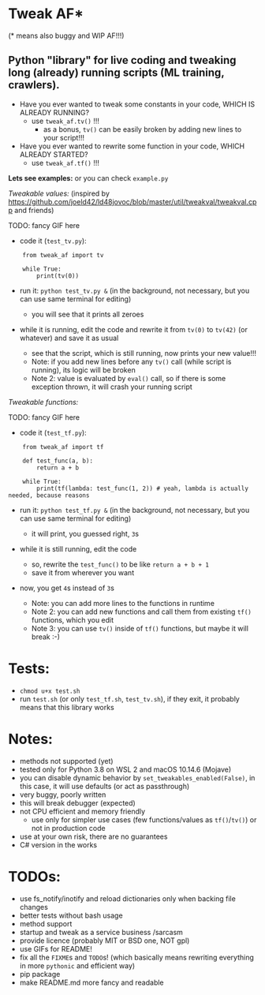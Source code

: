 Tweak AF*
===========================
(* means also buggy and WIP AF!!!) 

Python "library" for live coding and tweaking long (already) running scripts (ML training, crawlers).
--

* Have you ever wanted to tweak some constants in your code, WHICH IS ALREADY RUNNING?
    * use `tweak_af.tv()` !!!
        * as a bonus, `tv()` can be easily broken by adding new lines to your script!!!
* Have you ever wanted to rewrite some function in your code, WHICH ALREADY STARTED?
    * use `tweak_af.tf()` !!!
    
**Lets see examples:** or you can check `example.py`

*Tweakable values:*
(inspired by https://github.com/joeld42/ld48jovoc/blob/master/util/tweakval/tweakval.cpp and friends)

TODO: fancy GIF here

* code it (`test_tv.py`):
```
    from tweak_af import tv

    while True:
        print(tv(0))
```
        
* run it: `python test_tv.py &` (in the background, not necessary, but you can use same terminal for editing)
    * you will see that it prints all zeroes
    
* while it is running, edit the code and rewrite it from `tv(0)` to `tv(42)` (or whatever) and save it as usual
    * see that the script, which is still running, now prints your new value!!!
    * Note: if you add new lines before any `tv()` call (while script is running), its logic will be broken
    * Note 2: value is evaluated by `eval()` call, so if there is some exception thrown, it will crash your running script
    
*Tweakable functions:*

TODO: fancy GIF here

* code it (`test_tf.py`):
```
    from tweak_af import tf
    
    def test_func(a, b):
        return a + b
        
    while True:
        print(tf(lambda: test_func(1, 2)) # yeah, lambda is actually needed, because reasons
```        
        
* run it: `python test_tf.py &` (in the background, not necessary, but you can use same terminal for editing)
    * it will print, you guessed right, `3`s
    
* while it is still running, edit the code
    * so, rewrite the `test_func()` to be like `return a + b + 1`
    * save it from wherever you want
    
* now, you get `4`s instead of `3`s
    * Note: you can add more lines to the functions in runtime
    * Note 2: you can add new functions and call them from existing `tf()` functions, which you edit
    * Note 3: you can use `tv()` inside of `tf()` functions, but maybe it will break :-)
    
Tests:
==
* `chmod u+x test.sh`
* run `test.sh` (or only `test_tf.sh`, `test_tv.sh`), if they exit, it probably means that this library works
    
Notes:
==
* methods not supported (yet)
* tested only for Python 3.8 on WSL 2 and macOS 10.14.6 (Mojave)
* you can disable dynamic behavior by `set_tweakables_enabled(False)`, in this case, it will use defaults (or act as passthrough)
* very buggy, poorly written
* this will break debugger (expected)
* not CPU efficient and memory friendly
    * use only for simpler use cases (few functions/values as `tf()`/`tv()`) or not in production code
* use at your own risk, there are no guarantees
* C# version in the works

TODOs:
==
* use fs_notify/inotify and reload dictionaries only when backing file changes
* better tests without bash usage
* method support
* startup and tweak as a service business /sarcasm
* provide licence (probably MIT or BSD one, NOT gpl)
* use GIFs for README!
* fix all the `FIXME`s and `TODO`s! (which basically means rewriting everything in more `pythonic` and efficient way)
* pip package
* make README.md more fancy and readable

    
    





